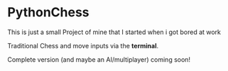 # PythonChess
This is just a small Project of mine that I started when i got bored at work

Traditional Chess and move inputs via the **terminal**.

Complete version (and maybe an AI/multiplayer) coming soon!
